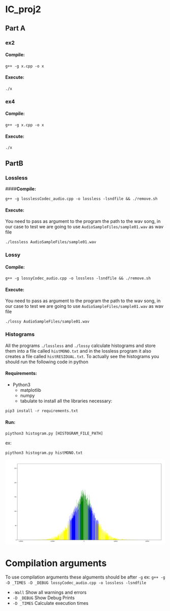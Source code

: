 # IC_proj2

## Part A
### ex2
#### **Compile:**
```console 
g++ -g x.cpp -o x
```
#### **Execute:**
```console 
./x
```
### ex4
#### **Compile:**
```console 
g++ -g x.cpp -o x
```
#### **Execute:**
```console 
./x
```



## PartB

### Lossless
####**Compile:** 
```console 
g++ -g losslessCodec_audio.cpp -o lossless -lsndfile && ./remove.sh 
```
#### **Execute:**
You need to pass as argument to the program the path to the wav song, in our case to test we 
are going to use `AudioSampleFiles/sample01.wav` as wav file
```console 
./lossless AudioSampleFiles/sample01.wav
```
### Lossy
#### **Compile:**
```console 
g++ -g lossyCodec_audio.cpp -o lossless -lsndfile && ./remove.sh 
```
#### **Execute:**
You need to pass as argument to the program the path to the wav song, in our case to test we
are going to use `AudioSampleFiles/sample01.wav` as wav file
```console 
./lossy AudioSampleFiles/sample01.wav
```
### Histograms
All the programs `./lossless` and `./lossy` calculate histograms and store them into a file 
called  `histMONO.txt` and in the lossless program it also creates a file called `histRESIDUAL.txt`.
To actually see the histograms you should run the following code in python
#### **Requirements:**
* Python3
  * matplotlib 
  * numpy
  * tabulate
to install all the libraries necessary:  
```console 
pip3 install -r requirements.txt
```
#### **Run:**
    
```console 
piython3 histogram.py [HISTOGRAM_FILE_PATH]
```
ex:
```console 
piython3 histogram.py histMONO.txt
```
![Histogram Sample 1](./ImagensRelatorio/LOSSLESS/histMONO_sample1.png)
# Compilation arguments
To use compilation arguments these alguments should be after `-g` ex:
`g++ -g -D _TIMES -D _DEBUG lossyCodec_audio.cpp -o lossless -lsndfile`

* `-Wall` Show all warnings and errors
* `-D _DEBUG` Show Debug Prints
* `-D _TIMES` Calculate execution times


